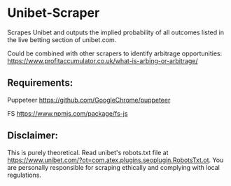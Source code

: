 # Unibet-Scraper
Scrapes Unibet and outputs the implied probability of all outcomes listed in the live betting section of unibet.com.

Could be combined with other scrapers to identify arbitrage opportunities: https://www.profitaccumulator.co.uk/what-is-arbing-or-arbitrage/

## Requirements:
Puppeteer https://github.com/GoogleChrome/puppeteer

FS https://www.npmjs.com/package/fs-js

## Disclaimer:
This is purely theoretical.  Read unibet's robots.txt file at https://www.unibet.com/?ot=com.atex.plugins.seoplugin.RobotsTxt.ot. You are personally responsible for scraping ethically and complying with local regulations.
